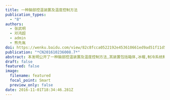 ```yaml
---
title: 一种脑部控温装置及温度控制方法
publication_types:
  - "8"
authors:
  - 张武明
  - 邓鸿超
  - admin
  - 熊先胤
doi: https://wenku.baidu.com/view/82c8fcca0522192e453610661ed9ad51f11d549d?fr=xueshu
publication: "*CN201610236008.7*"
abstract: 本发明公开了一种脑部控温装置及温度控制方法,其装置包括箱体,冰帽,制冷系统和控制系统,所述制冷系统包括冷却水箱,半导体制冷片,散热片,冷却水泵和流量计,所述控制系统包含单片机电路,控制面板以及若干个温度探头;冷却水箱的输出端通过导管连接冰帽的输入端,冷却水箱的输入端通过导管连接冰帽的输出端,冷却水泵和流量计都串联在导管上,半导体制冷片的冷端与冷却水箱紧贴,热端与散热片紧贴.通过调整半导体制冷片的制热功率来改变冷却水温度,进而控制患者脑部温度.本方案适用于医学颅脑降温领域.
draft: false
featured: false
image:
  filename: featured
  focal_point: Smart
  preview_only: false
date: 2016-11-01T18:34:46.281Z
---
```

